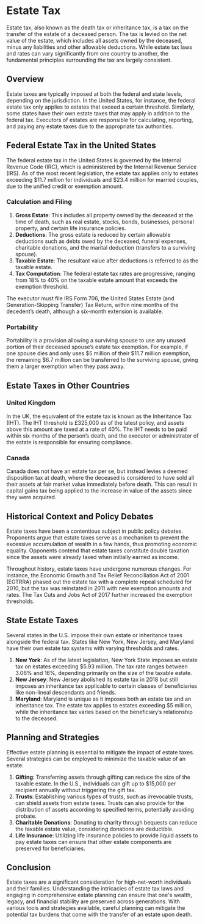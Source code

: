 # Estate Tax

Estate tax, also known as the death tax or inheritance tax, is a tax on the transfer of the estate of a deceased person. The tax is levied on the net value of the estate, which includes all assets owned by the deceased, minus any liabilities and other allowable deductions. While estate tax laws and rates can vary significantly from one country to another, the fundamental principles surrounding the tax are largely consistent.

## Overview

Estate taxes are typically imposed at both the federal and state levels, depending on the jurisdiction. In the United States, for instance, the federal estate tax only applies to estates that exceed a certain threshold. Similarly, some states have their own estate taxes that may apply in addition to the federal tax. Executors of estates are responsible for calculating, reporting, and paying any estate taxes due to the appropriate tax authorities.

## Federal Estate Tax in the United States

The federal estate tax in the United States is governed by the Internal Revenue Code (IRC), which is administered by the Internal Revenue Service (IRS). As of the most recent legislation, the estate tax applies only to estates exceeding $11.7 million for individuals and $23.4 million for married couples, due to the unified credit or exemption amount.

### Calculation and Filing

1. **Gross Estate**: This includes all property owned by the deceased at the time of death, such as real estate, stocks, bonds, businesses, personal property, and certain life insurance policies.
2. **Deductions**: The gross estate is reduced by certain allowable deductions such as debts owed by the deceased, funeral expenses, charitable donations, and the marital deduction (transfers to a surviving spouse).
3. **Taxable Estate**: The resultant value after deductions is referred to as the taxable estate.
4. **Tax Computation**: The federal estate tax rates are progressive, ranging from 18% to 40% on the taxable estate amount that exceeds the exemption threshold.

The executor must file IRS Form 706, the United States Estate (and Generation-Skipping Transfer) Tax Return, within nine months of the decedent’s death, although a six-month extension is available.

### Portability

Portability is a provision allowing a surviving spouse to use any unused portion of their deceased spouse’s estate tax exemption. For example, if one spouse dies and only uses $5 million of their $11.7 million exemption, the remaining $6.7 million can be transferred to the surviving spouse, giving them a larger exemption when they pass away.

## Estate Taxes in Other Countries

### United Kingdom

In the UK, the equivalent of the estate tax is known as the Inheritance Tax (IHT). The IHT threshold is £325,000 as of the latest policy, and assets above this amount are taxed at a rate of 40%. The IHT needs to be paid within six months of the person’s death, and the executor or administrator of the estate is responsible for ensuring compliance.

### Canada

Canada does not have an estate tax per se, but instead levies a deemed disposition tax at death, where the deceased is considered to have sold all their assets at fair market value immediately before death. This can result in capital gains tax being applied to the increase in value of the assets since they were acquired.

## Historical Context and Policy Debates

Estate taxes have been a contentious subject in public policy debates. Proponents argue that estate taxes serve as a mechanism to prevent the excessive accumulation of wealth in a few hands, thus promoting economic equality. Opponents contend that estate taxes constitute double taxation since the assets were already taxed when initially earned as income.

Throughout history, estate taxes have undergone numerous changes. For instance, the Economic Growth and Tax Relief Reconciliation Act of 2001 (EGTRRA) phased out the estate tax with a complete repeal scheduled for 2010, but the tax was reinstated in 2011 with new exemption amounts and rates. The Tax Cuts and Jobs Act of 2017 further increased the exemption thresholds.

## State Estate Taxes

Several states in the U.S. impose their own estate or inheritance taxes alongside the federal tax. States like New York, New Jersey, and Maryland have their own estate tax systems with varying thresholds and rates. 

1. **New York**: As of the latest legislation, New York State imposes an estate tax on estates exceeding $5.93 million. The tax rate ranges between 3.06% and 16%, depending primarily on the size of the taxable estate.
2. **New Jersey**: New Jersey abolished its estate tax in 2018 but still imposes an inheritance tax applicable to certain classes of beneficiaries like non-lineal descendants and friends.
3. **Maryland**: Maryland is unique as it imposes both an estate tax and an inheritance tax. The estate tax applies to estates exceeding $5 million, while the inheritance tax varies based on the beneficiary’s relationship to the deceased.

## Planning and Strategies

Effective estate planning is essential to mitigate the impact of estate taxes. Several strategies can be employed to minimize the taxable value of an estate:

1. **Gifting**: Transferring assets through gifting can reduce the size of the taxable estate. In the U.S., individuals can gift up to $15,000 per recipient annually without triggering the gift tax.
2. **Trusts**: Establishing various types of trusts, such as irrevocable trusts, can shield assets from estate taxes. Trusts can also provide for the distribution of assets according to specified terms, potentially avoiding probate.
3. **Charitable Donations**: Donating to charity through bequests can reduce the taxable estate value, considering donations are deductible.
4. **Life Insurance**: Utilizing life insurance policies to provide liquid assets to pay estate taxes can ensure that other estate components are preserved for beneficiaries.

## Conclusion

Estate taxes are a significant consideration for high-net-worth individuals and their families. Understanding the intricacies of estate tax laws and engaging in comprehensive estate planning can ensure that one's wealth, legacy, and financial stability are preserved across generations. With various tools and strategies available, careful planning can mitigate the potential tax burdens that come with the transfer of an estate upon death.
